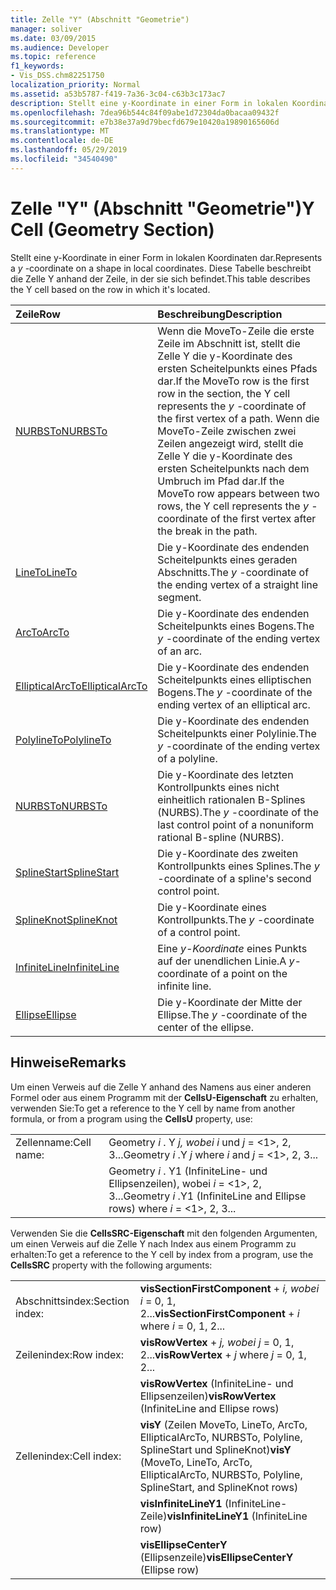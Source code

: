 ```yaml
---
title: Zelle "Y" (Abschnitt "Geometrie")
manager: soliver
ms.date: 03/09/2015
ms.audience: Developer
ms.topic: reference
f1_keywords:
- Vis_DSS.chm82251750
localization_priority: Normal
ms.assetid: a53b5787-f419-7a36-3c04-c63b3c173ac7
description: Stellt eine y-Koordinate in einer Form in lokalen Koordinaten dar. Diese Tabelle beschreibt die Zelle Y anhand der Zeile, in der sie sich befindet.
ms.openlocfilehash: 7dea96b544c84f09abe1d72304da0bacaa09432f
ms.sourcegitcommit: e7b38e37a9d79becfd679e10420a19890165606d
ms.translationtype: MT
ms.contentlocale: de-DE
ms.lasthandoff: 05/29/2019
ms.locfileid: "34540490"
---
```

# <a name="y-cell-geometry-section"></a><span data-ttu-id="2760c-104">Zelle "Y" (Abschnitt "Geometrie")</span><span class="sxs-lookup"><span data-stu-id="2760c-104">Y Cell (Geometry Section)</span></span>

<span data-ttu-id="2760c-105">Stellt  eine y-Koordinate in einer Form in lokalen Koordinaten dar.</span><span class="sxs-lookup"><span data-stu-id="2760c-105">Represents a  *y*  -coordinate on a shape in local coordinates.</span></span> <span data-ttu-id="2760c-106">Diese Tabelle beschreibt die Zelle Y anhand der Zeile, in der sie sich befindet.</span><span class="sxs-lookup"><span data-stu-id="2760c-106">This table describes the Y cell based on the row in which it's located.</span></span> 
  
|<span data-ttu-id="2760c-107">Zeile</span><span class="sxs-lookup"><span data-stu-id="2760c-107">Row</span></span>|<span data-ttu-id="2760c-108">Beschreibung</span><span class="sxs-lookup"><span data-stu-id="2760c-108">Description</span></span>|
|:-----|:-----|
|[<span data-ttu-id="2760c-109">NURBSTo</span><span class="sxs-lookup"><span data-stu-id="2760c-109">NURBSTo</span></span>](nurbsto-row-geometry-section.md) <br/> | <span data-ttu-id="2760c-110">Wenn die MoveTo-Zeile die erste Zeile im Abschnitt  ist, stellt die Zelle Y die y-Koordinate des ersten Scheitelpunkts eines Pfads dar.</span><span class="sxs-lookup"><span data-stu-id="2760c-110">If the MoveTo row is the first row in the section, the Y cell represents the  *y*  -coordinate of the first vertex of a path.</span></span> <span data-ttu-id="2760c-111">Wenn die MoveTo-Zeile zwischen zwei Zeilen angezeigt  wird, stellt die Zelle Y die y-Koordinate des ersten Scheitelpunkts nach dem Umbruch im Pfad dar.</span><span class="sxs-lookup"><span data-stu-id="2760c-111">If the MoveTo row appears between two rows, the Y cell represents the  *y*  -coordinate of the first vertex after the break in the path.</span></span>  <br/> |
|[<span data-ttu-id="2760c-112">LineTo</span><span class="sxs-lookup"><span data-stu-id="2760c-112">LineTo</span></span>](lineto-row-geometry-section.md) <br/> | <span data-ttu-id="2760c-113">Die  y-Koordinate des endenden Scheitelpunkts eines geraden Abschnitts.</span><span class="sxs-lookup"><span data-stu-id="2760c-113">The  *y*  -coordinate of the ending vertex of a straight line segment.</span></span>  <br/> |
|[<span data-ttu-id="2760c-114">ArcTo</span><span class="sxs-lookup"><span data-stu-id="2760c-114">ArcTo</span></span>](arcto-row-geometry-section.md) <br/> | <span data-ttu-id="2760c-115">Die  y-Koordinate des endenden Scheitelpunkts eines Bogens.</span><span class="sxs-lookup"><span data-stu-id="2760c-115">The  *y*  -coordinate of the ending vertex of an arc.</span></span>  <br/> |
|[<span data-ttu-id="2760c-116">EllipticalArcTo</span><span class="sxs-lookup"><span data-stu-id="2760c-116">EllipticalArcTo</span></span>](ellipticalarcto-row-geometry-section.md) <br/> | <span data-ttu-id="2760c-117">Die  y-Koordinate des endenden Scheitelpunkts eines elliptischen Bogens.</span><span class="sxs-lookup"><span data-stu-id="2760c-117">The  *y*  -coordinate of the ending vertex of an elliptical arc.</span></span>  <br/> |
|[<span data-ttu-id="2760c-118">PolylineTo</span><span class="sxs-lookup"><span data-stu-id="2760c-118">PolylineTo</span></span>](polylineto-row-geometry-section.md) <br/> | <span data-ttu-id="2760c-119">Die  y-Koordinate des endenden Scheitelpunkts einer Polylinie.</span><span class="sxs-lookup"><span data-stu-id="2760c-119">The  *y*  -coordinate of the ending vertex of a polyline.</span></span>  <br/> |
|[<span data-ttu-id="2760c-120">NURBSTo</span><span class="sxs-lookup"><span data-stu-id="2760c-120">NURBSTo</span></span>](nurbsto-row-geometry-section.md) <br/> | <span data-ttu-id="2760c-121">Die  y-Koordinate des letzten Kontrollpunkts eines nicht einheitlich rationalen B-Splines (NURBS).</span><span class="sxs-lookup"><span data-stu-id="2760c-121">The  *y*  -coordinate of the last control point of a nonuniform rational B-spline (NURBS).</span></span>  <br/> |
|[<span data-ttu-id="2760c-122">SplineStart</span><span class="sxs-lookup"><span data-stu-id="2760c-122">SplineStart</span></span>](splinestart-row-geometry-section.md) <br/> | <span data-ttu-id="2760c-123">Die  y-Koordinate des zweiten Kontrollpunkts eines Splines.</span><span class="sxs-lookup"><span data-stu-id="2760c-123">The  *y*  -coordinate of a spline's second control point.</span></span>  <br/> |
|[<span data-ttu-id="2760c-124">SplineKnot</span><span class="sxs-lookup"><span data-stu-id="2760c-124">SplineKnot</span></span>](splineknot-row-geometry-section.md) <br/> | <span data-ttu-id="2760c-125">Die  y-Koordinate eines Kontrollpunkts.</span><span class="sxs-lookup"><span data-stu-id="2760c-125">The  *y*  -coordinate of a control point.</span></span>  <br/> |
|[<span data-ttu-id="2760c-126">InfiniteLine</span><span class="sxs-lookup"><span data-stu-id="2760c-126">InfiniteLine</span></span>](infiniteline-row-geometry-section.md) <br/> | <span data-ttu-id="2760c-127">Eine  *y-Koordinate*  eines Punkts auf der unendlichen Linie.</span><span class="sxs-lookup"><span data-stu-id="2760c-127">A  *y-*  coordinate of a point on the infinite line.</span></span>  <br/> |
|[<span data-ttu-id="2760c-128">Ellipse</span><span class="sxs-lookup"><span data-stu-id="2760c-128">Ellipse</span></span>](ellipse-row-geometry-section.md) <br/> | <span data-ttu-id="2760c-129">Die  y-Koordinate der Mitte der Ellipse.</span><span class="sxs-lookup"><span data-stu-id="2760c-129">The  *y*  -coordinate of the center of the ellipse.</span></span>  <br/> |
   
## <a name="remarks"></a><span data-ttu-id="2760c-130">Hinweise</span><span class="sxs-lookup"><span data-stu-id="2760c-130">Remarks</span></span>

<span data-ttu-id="2760c-131">Um einen Verweis auf die Zelle Y anhand des Namens aus einer anderen Formel oder aus einem Programm mit der **CellsU-Eigenschaft** zu erhalten, verwenden Sie:</span><span class="sxs-lookup"><span data-stu-id="2760c-131">To get a reference to the Y cell by name from another formula, or from a program using the **CellsU** property, use:</span></span> 
  
|||
|:-----|:-----|
| <span data-ttu-id="2760c-132">Zellenname:</span><span class="sxs-lookup"><span data-stu-id="2760c-132">Cell name:</span></span>  <br/> | <span data-ttu-id="2760c-133">Geometry  *i*  . Y  *j,*            *wobei i*  und  *j*  = <1>, 2, 3...</span><span class="sxs-lookup"><span data-stu-id="2760c-133">Geometry  *i*  .Y  *j*            where  *i*  and  *j*  = <1>, 2, 3...</span></span>  <br/> |
|| <span data-ttu-id="2760c-134">Geometry  *i*  . Y1 (InfiniteLine- und Ellipsenzeilen), wobei  *i*  = <1>, 2, 3...</span><span class="sxs-lookup"><span data-stu-id="2760c-134">Geometry  *i*  .Y1 (InfiniteLine and Ellipse rows)            where  *i*  = <1>, 2, 3...</span></span>  <br/> |
   
<span data-ttu-id="2760c-135">Verwenden Sie die **CellsSRC-Eigenschaft** mit den folgenden Argumenten, um einen Verweis auf die Zelle Y nach Index aus einem Programm zu erhalten:</span><span class="sxs-lookup"><span data-stu-id="2760c-135">To get a reference to the Y cell by index from a program, use the **CellsSRC** property with the following arguments:</span></span> 
  
|||
|:-----|:-----|
| <span data-ttu-id="2760c-136">Abschnittsindex:</span><span class="sxs-lookup"><span data-stu-id="2760c-136">Section index:</span></span>  <br/> |<span data-ttu-id="2760c-137">**visSectionFirstComponent**  +   *i,* *wobei i* = 0, 1, 2...</span><span class="sxs-lookup"><span data-stu-id="2760c-137">**visSectionFirstComponent** +  *i*            where  *i*  = 0, 1, 2...</span></span>  <br/> |
| <span data-ttu-id="2760c-138">Zeilenindex:</span><span class="sxs-lookup"><span data-stu-id="2760c-138">Row index:</span></span>  <br/> |<span data-ttu-id="2760c-139">**visRowVertex**  +   *j,* *wobei j* = 0, 1, 2...</span><span class="sxs-lookup"><span data-stu-id="2760c-139">**visRowVertex** +  *j*            where  *j*  = 0, 1, 2...</span></span>  <br/> |
||<span data-ttu-id="2760c-140">**visRowVertex** (InfiniteLine- und Ellipsenzeilen)</span><span class="sxs-lookup"><span data-stu-id="2760c-140">**visRowVertex** (InfiniteLine and Ellipse rows)</span></span>  <br/> |
| <span data-ttu-id="2760c-141">Zellenindex:</span><span class="sxs-lookup"><span data-stu-id="2760c-141">Cell index:</span></span>  <br/> |<span data-ttu-id="2760c-142">**visY** (Zeilen MoveTo, LineTo, ArcTo, EllipticalArcTo, NURBSTo, Polyline, SplineStart und SplineKnot)</span><span class="sxs-lookup"><span data-stu-id="2760c-142">**visY** (MoveTo, LineTo, ArcTo, EllipticalArcTo, NURBSTo, Polyline, SplineStart, and SplineKnot rows)</span></span>  <br/> |
||<span data-ttu-id="2760c-143">**visInfiniteLineY1** (InfiniteLine-Zeile)</span><span class="sxs-lookup"><span data-stu-id="2760c-143">**visInfiniteLineY1** (InfiniteLine row)</span></span>  <br/> |
||<span data-ttu-id="2760c-144">**visEllipseCenterY** (Ellipsenzeile)</span><span class="sxs-lookup"><span data-stu-id="2760c-144">**visEllipseCenterY** (Ellipse row)</span></span>  <br/> |
   

